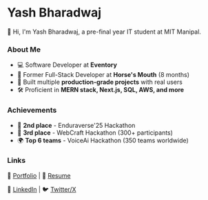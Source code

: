# Yash Bharadwaj  

👋 Hi, I'm Yash Bharadwaj, a pre-final year IT student at MIT Manipal.  

### About Me  
- 💻 Software Developer at **Eventory**  
- 🔧 Former Full-Stack Developer at **Horse's Mouth** (8 months)  
- 🚀 Built multiple **production-grade projects** with real users  
- 🛠️ Proficient in **MERN stack, Next.js, SQL, AWS, and more**  

### Achievements  
- 🥈 **2nd place** - Enduraverse'25 Hackathon  
- 🥉 **3rd place** - WebCraft Hackathon (300+ participants)  
- 🌍 **Top 6 teams** - VoiceAi Hackathon (350 teams worldwide)  

### Links  
🔗 [Portfolio](https://furiyash.vercel.app) | 📄 [Resume](https://drive.google.com/file/d/1eFy1bQYkb5XCBrm_J_QoHmwNYsOcf01u/view?usp=drivesdk)  

📌 [LinkedIn](https://www.linkedin.com/in/yash-bharadwaj-47871b251/) | 🐦 [Twitter/X](https://x.com/YashBha95474776)  
